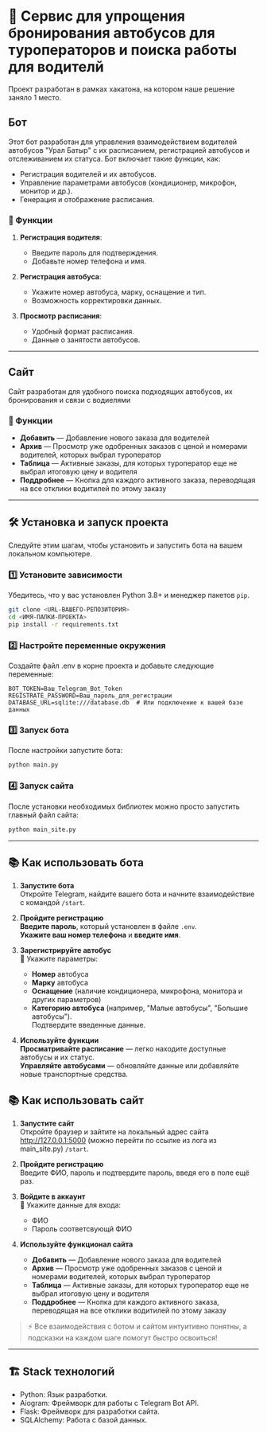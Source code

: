 # 🚌 Сервис для упрощения бронирования автобусов для туроператоров и поиска работы для водителй
Проект разработан в рамках хакатона, на котором наше решение заняло 1 место.

## Бот
Этот бот разработан для управления взаимодействием водителей автобусов "Урал Батыр" с их расписанием, регистрацией
автобусов и отслеживанием их статуса. Бот включает такие функции, как:

- Регистрация водителей и их автобусов.
- Управление параметрами автобусов (кондиционер, микрофон, монитор и др.).
- Генерация и отображение расписания.

### 🚀 Функции

1. **Регистрация водителя**:
    - Введите пароль для подтверждения.
    - Добавьте номер телефона и имя.

2. **Регистрация автобуса**:
    - Укажите номер автобуса, марку, оснащение и тип.
    - Возможность корректировки данных.

3. **Просмотр расписания**:
    - Удобный формат расписания.
    - Данные о занятости автобусов.

---

## Сайт
Сайт разработан для удобного поиска подходящих автобусов, их бронирования и связи с водиелями

### 🚀 Функции
- **Добавить** — Добавление нового заказа для водителей
- **Архив** — Просмотр уже одобренных заказов с ценой и номерами водителей, которых выбрал туроператор
- **Таблица** — Активные заказы, для которых туроператор еще не выбрал итоговую цену и водителя
- **Поддробнее** — Кнопка для каждого активного заказа, переводящая на все отклики водитилей по этому заказу

---

## 🛠️ Установка и запуск проекта

Следуйте этим шагам, чтобы установить и запустить бота на вашем локальном компьютере.

### 1️⃣ Установите зависимости

Убедитесь, что у вас установлен Python 3.8+ и менеджер пакетов `pip`.

```bash
git clone <URL-ВАШЕГО-РЕПОЗИТОРИЯ>
cd <ИМЯ-ПАПКИ-ПРОЕКТА>
pip install -r requirements.txt
```


### 2️⃣ Настройте переменные окружения

Создайте файл .env в корне проекта и добавьте следующие переменные:

```env
BOT_TOKEN=Ваш_Telegram_Bot_Token
REGISTRATE_PASSWORD=Ваш_пароль_для_регистрации
DATABASE_URL=sqlite:///database.db  # Или подключение к вашей базе данных
```

### 3️⃣ Запуск бота

После настройки запустите бота:

```bash
python main.py
```

### 4️⃣ Запуск сайта
После установки необходимых библиотек можно просто запустить главный файл сайта:

```bash
python main_site.py
```

---

## 📚 Как использовать бота

1. **Запустите бота**  
   Откройте Telegram, найдите вашего бота и начните взаимодействие с командой `/start`.

2. **Пройдите регистрацию**  
   **Введите пароль**, который установлен в файле `.env`.  
   **Укажите ваш номер телефона** и **введите имя**.

3. **Зарегистрируйте автобус**  
   🚌 Укажите параметры:
    - **Номер** автобуса
    - **Марку** автобуса
    - **Оснащение** (наличие кондиционера, микрофона, монитора и других параметров)
    - **Категорию автобуса** (например, "Малые автобусы", "Большие автобусы").  
      Подтвердите введенные данные.

4. **Используйте функции**  
    **Просматривайте расписание** — легко находите доступные автобусы и их статус.  
    **Управляйте автобусами** — обновляйте данные или добавляйте новые транспортные средства.

## 📚 Как использовать сайт
1. **Запустите сайт**  
   Откройте браузер и зайтите на локальный адрес сайта http://127.0.0.1:5000 (можно перейти по ссылке из лога из main_site.py) `/start`.

2. **Пройдите регистрацию**  
   Введите ФИО, пароль и подтвердите пароль, введя его в поле ещё раз.  

3. **Войдите в аккаунт**  
   🚌 Укажите данные для входа:
    - ФИО
    - Пароль соответсвующй ФИО

4. **Используйте функционал сайта**  
    - **Добавить** — Добавление нового заказа для водителей
    - **Архив** — Просмотр уже одобренных заказов с ценой и номерами водителей, которых выбрал туроператор
    - **Таблица** — Активные заказы, для которых туроператор еще не выбрал итоговую цену и водителя
    - **Поддробнее** — Кнопка для каждого активного заказа, переводящая на все отклики водитилей по этому заказу

> ⚡ Все взаимодействия с ботом и сайтом интуитивно понятны, а подсказки на каждом шаге помогут быстро освоиться!
> 
---
## 🏗️ Stack технологий
- Python: Язык разработки.
- Aiogram: Фреймворк для работы с Telegram Bot API.
- Flask: Фреймворк для разработки сайта.
- SQLAlchemy: Работа с базой данных.
